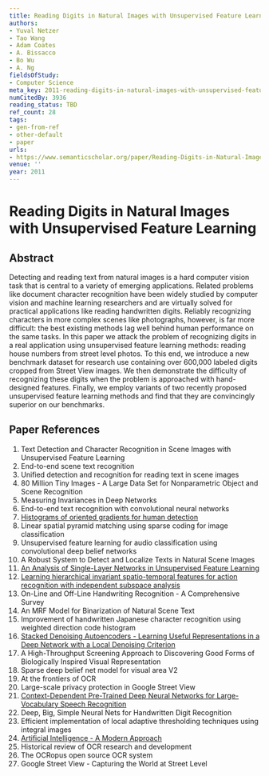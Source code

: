 ```yaml
---
title: Reading Digits in Natural Images with Unsupervised Feature Learning
authors:
- Yuval Netzer
- Tao Wang
- Adam Coates
- A. Bissacco
- Bo Wu
- A. Ng
fieldsOfStudy:
- Computer Science
meta_key: 2011-reading-digits-in-natural-images-with-unsupervised-feature-learning
numCitedBy: 3936
reading_status: TBD
ref_count: 28
tags:
- gen-from-ref
- other-default
- paper
urls:
- https://www.semanticscholar.org/paper/Reading-Digits-in-Natural-Images-with-Unsupervised-Netzer-Wang/02227c94dd41fe0b439e050d377b0beb5d427cda?sort=total-citations
venue: ''
year: 2011
---
```


# Reading Digits in Natural Images with Unsupervised Feature Learning

## Abstract

Detecting and reading text from natural images is a hard computer vision task that is central to a variety of emerging applications. Related problems like document character recognition have been widely studied by computer vision and machine learning researchers and are virtually solved for practical applications like reading handwritten digits. Reliably recognizing characters in more complex scenes like photographs, however, is far more difficult: the best existing methods lag well behind human performance on the same tasks. In this paper we attack the problem of recognizing digits in a real application using unsupervised feature learning methods: reading house numbers from street level photos. To this end, we introduce a new benchmark dataset for research use containing over 600,000 labeled digits cropped from Street View images. We then demonstrate the difficulty of recognizing these digits when the problem is approached with hand-designed features. Finally, we employ variants of two recently proposed unsupervised feature learning methods and find that they are convincingly superior on our benchmarks.

## Paper References

1. Text Detection and Character Recognition in Scene Images with Unsupervised Feature Learning
2. End-to-end scene text recognition
3. Unified detection and recognition for reading text in scene images
4. 80 Million Tiny Images - A Large Data Set for Nonparametric Object and Scene Recognition
5. Measuring Invariances in Deep Networks
6. End-to-end text recognition with convolutional neural networks
7. [Histograms of oriented gradients for human detection](2005-histograms-of-oriented-gradients-for-human-detection)
8. Linear spatial pyramid matching using sparse coding for image classification
9. Unsupervised feature learning for audio classification using convolutional deep belief networks
10. A Robust System to Detect and Localize Texts in Natural Scene Images
11. [An Analysis of Single-Layer Networks in Unsupervised Feature Learning](2011-an-analysis-of-single-layer-networks-in-unsupervised-feature-learning)
12. [Learning hierarchical invariant spatio-temporal features for action recognition with independent subspace analysis](2011-learning-hierarchical-invariant-spatio-temporal-features-for-action-recognition-with-independent-subspace-analysis)
13. On-Line and Off-Line Handwriting Recognition - A Comprehensive Survey
14. An MRF Model for Binarization of Natural Scene Text
15. Improvement of handwritten Japanese character recognition using weighted direction code histogram
16. [Stacked Denoising Autoencoders - Learning Useful Representations in a Deep Network with a Local Denoising Criterion](2010-stacked-denoising-autoencoders-learning-useful-representations-in-a-deep-network-with-a-local-denoising-criterion)
17. A High-Throughput Screening Approach to Discovering Good Forms of Biologically Inspired Visual Representation
18. Sparse deep belief net model for visual area V2
19. At the frontiers of OCR
20. Large-scale privacy protection in Google Street View
21. [Context-Dependent Pre-Trained Deep Neural Networks for Large-Vocabulary Speech Recognition](2012-context-dependent-pre-trained-deep-neural-networks-for-large-vocabulary-speech-recognition)
22. Deep, Big, Simple Neural Nets for Handwritten Digit Recognition
23. Efficient implementation of local adaptive thresholding techniques using integral images
24. [Artificial Intelligence - A Modern Approach](1995-artificial-intelligence-a-modern-approach)
25. Historical review of OCR research and development
26. The OCRopus open source OCR system
27. Google Street View - Capturing the World at Street Level

